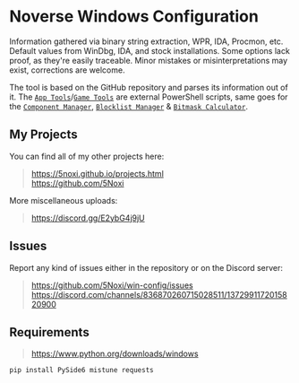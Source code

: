 # Noverse Windows Configuration

Information gathered via binary string extraction, WPR, IDA, Procmon, etc. Default values from WinDbg, IDA, and stock installations. Some options lack proof, as they're easily traceable. Minor mistakes or misinterpretations may exist, corrections are welcome.

The tool is based on the GitHub repository and parses its information out of it. The [`App Tools`](https://github.com/5Noxi/app-tools)/[`Game Tools`](https://github.com/5Noxi/game-tools) are external PowerShell scripts, same goes for the [`Component Manager`](https://github.com/5Noxi/comp-mgr), [`Blocklist Manager`](https://github.com/5Noxi/blocklist-mgr) & [`Bitmask Calculator`](https://github.com/5Noxi/bitmask-calc).

## My Projects

You can find all of my other projects here:
> https://5noxi.github.io/projects.html  
> https://github.com/5Noxi

More miscellaneous uploads:
> https://discord.gg/E2ybG4j9jU

## Issues

Report any kind of issues either in the repository or on the Discord server:
> https://github.com/5Noxi/win-config/issues
> https://discord.com/channels/836870260715028511/1372991172015820900

## Requirements

> https://www.python.org/downloads/windows

```ps
pip install PySide6 mistune requests
```